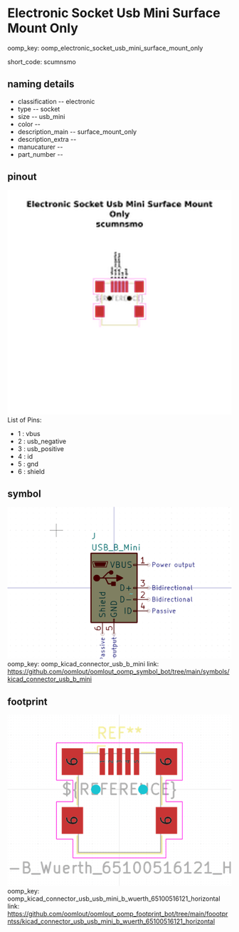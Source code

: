 # Electronic Socket Usb Mini Surface Mount Only
oomp_key: oomp_electronic_socket_usb_mini_surface_mount_only  

short_code: scumnsmo
## naming details
* classification -- electronic
* type -- socket
* size -- usb_mini
* color -- 
* description_main -- surface_mount_only
* description_extra -- 
* manucaturer -- 
* part_number -- 
## pinout
![](working_pinout_600.png)
List of Pins:

* 1 : vbus
* 2 : usb_negative
* 3 : usb_positive
* 4 : id
* 5 : gnd
* 6 : shield
## symbol

![](symbol/0/working/working_600.png)
oomp_key: oomp_kicad_connector_usb_b_mini
link: https://github.com/oomlout/oomlout_oomp_symbol_bot/tree/main/symbols/kicad_connector_usb_b_mini


## footprint

![](footprint/0/working/working_600.png)
oomp_key: oomp_kicad_connector_usb_usb_mini_b_wuerth_65100516121_horizontal
link: https://github.com/oomlout/oomlout_oomp_footprint_bot/tree/main/foootprntss/kicad_connector_usb_usb_mini_b_wuerth_65100516121_horizontal
